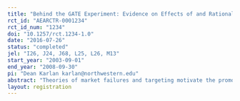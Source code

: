 ```yaml
---
title: "Behind the GATE Experiment: Evidence on Effects of and Rationales for Subsidized Entrepreneurship Training"
rct_id: "AEARCTR-0001234"
rct_id_num: "1234"
doi: "10.1257/rct.1234-1.0"
date: "2016-07-26"
status: "completed"
jel: "I26, J24, J68, L25, L26, M13"
start_year: "2003-09-01"
end_year: "2008-09-30"
pi: "Dean Karlan karlan@northwestern.edu"
abstract: "Theories of market failures and targeting motivate the promotion of entrepreneurship training programs and generate testable predictions regarding heterogeneous treatment effects from such programs. Using a large randomized evaluation in the United States, we find no strong or lasting effects on those most likely to face credit or human capital constraints, or labor market discrimination. We do find a short-run effect on business ownership for those unemployed at baseline, but this dissipates at longer horizons. Treatment effects on the full sample are also short-term and limited in scope: we do not find effects on business sales, earnings, or employees."
layout: registration
---
```


